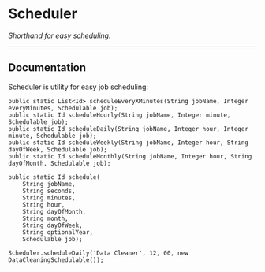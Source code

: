 # Scheduler
*Shorthand for easy scheduling.*

---
## Documentation
Scheduler is utility for easy job scheduling:

```apex | Interface
public static List<Id> scheduleEveryXMinutes(String jobName, Integer everyMinutes, Schedulable job);
public static Id scheduleHourly(String jobName, Integer minute, Schedulable job);
public static Id scheduleDaily(String jobName, Integer hour, Integer minute, Schedulable job);
public static Id scheduleWeekly(String jobName, Integer hour, String dayOfWeek, Schedulable job);
public static Id scheduleMonthly(String jobName, Integer hour, String dayOfMonth, Schedulable job);

public static Id schedule(
    String jobName,
    String seconds,
    String minutes,
    String hour,
    String dayOfMonth,
    String month,
    String dayOfWeek,
    String optionalYear,
    Schedulable job);
```

```apex | Usage | The job will run everyday at 12:00
Scheduler.scheduleDaily('Data Cleaner', 12, 00, new DataCleaningSchedulable());
```